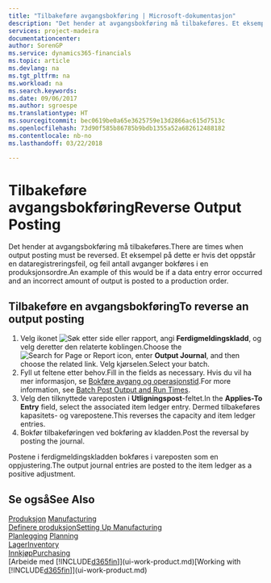 ```yaml
---
title: "Tilbakeføre avgangsbokføring | Microsoft-dokumentasjon"
description: "Det hender at avgangsbokføring må tilbakeføres. Et eksempel på dette er hvis det oppstår en dataregistreringsfeil, og feil antall avganger bokføres i en produksjonsordre."
services: project-madeira
documentationcenter: 
author: SorenGP
ms.service: dynamics365-financials
ms.topic: article
ms.devlang: na
ms.tgt_pltfrm: na
ms.workload: na
ms.search.keywords: 
ms.date: 09/06/2017
ms.author: sgroespe
ms.translationtype: HT
ms.sourcegitcommit: bec0619be0a65e3625759e13d2866ac615d7513c
ms.openlocfilehash: 73d90f585b86785b9bdb1355a52a682612488182
ms.contentlocale: nb-no
ms.lasthandoff: 03/22/2018

---
```

# <a name="reverse-output-posting"></a><span data-ttu-id="7b7d3-104">Tilbakeføre avgangsbokføring</span><span class="sxs-lookup"><span data-stu-id="7b7d3-104">Reverse Output Posting</span></span>
<span data-ttu-id="7b7d3-105">Det hender at avgangsbokføring må tilbakeføres.</span><span class="sxs-lookup"><span data-stu-id="7b7d3-105">There are times when output posting must be reversed.</span></span> <span data-ttu-id="7b7d3-106">Et eksempel på dette er hvis det oppstår en dataregistreringsfeil, og feil antall avganger bokføres i en produksjonsordre.</span><span class="sxs-lookup"><span data-stu-id="7b7d3-106">An example of this would be if a data entry error occurred and an incorrect amount of output is posted to a production order.</span></span>  

## <a name="to-reverse-an-output-posting"></a><span data-ttu-id="7b7d3-107">Tilbakeføre en avgangsbokføring</span><span class="sxs-lookup"><span data-stu-id="7b7d3-107">To reverse an output posting</span></span>  
1.  <span data-ttu-id="7b7d3-108">Velg ikonet ![Søk etter side eller rapport](media/ui-search/search_small.png "Søk etter side eller rapport"), angi **Ferdigmeldingskladd**, og velg deretter den relaterte koblingen.</span><span class="sxs-lookup"><span data-stu-id="7b7d3-108">Choose the ![Search for Page or Report](media/ui-search/search_small.png "Search for Page or Report icon") icon, enter **Output Journal**, and then choose the related link.</span></span> <span data-ttu-id="7b7d3-109">Velg kjørselen.</span><span class="sxs-lookup"><span data-stu-id="7b7d3-109">Select your batch.</span></span>  
2. <span data-ttu-id="7b7d3-110">Fyll ut feltene etter behov.</span><span class="sxs-lookup"><span data-stu-id="7b7d3-110">Fill in the fields as necessary.</span></span> <span data-ttu-id="7b7d3-111">Hvis du vil ha mer informasjon, se [Bokføre avgang og operasjonstid](production-how-to-post-output-quantity.md).</span><span class="sxs-lookup"><span data-stu-id="7b7d3-111">For more information, see [Batch Post Output and Run Times](production-how-to-post-output-quantity.md).</span></span>
3.  <span data-ttu-id="7b7d3-112">Velg den tilknyttede vareposten i **Utligningspost**-feltet.</span><span class="sxs-lookup"><span data-stu-id="7b7d3-112">In the **Applies-To Entry** field, select the associated item ledger entry.</span></span> <span data-ttu-id="7b7d3-113">Dermed tilbakeføres kapasitets- og varepostene.</span><span class="sxs-lookup"><span data-stu-id="7b7d3-113">This reverses the capacity and item ledger entries.</span></span>  
4. <span data-ttu-id="7b7d3-114">Bokfør tilbakeføringen ved bokføring av kladden.</span><span class="sxs-lookup"><span data-stu-id="7b7d3-114">Post the reversal by posting the journal.</span></span>  

<span data-ttu-id="7b7d3-115">Postene i ferdigmeldingskladden bokføres i vareposten som en oppjustering.</span><span class="sxs-lookup"><span data-stu-id="7b7d3-115">The output journal entries are posted to the item ledger as a positive adjustment.</span></span>  

## <a name="see-also"></a><span data-ttu-id="7b7d3-116">Se også</span><span class="sxs-lookup"><span data-stu-id="7b7d3-116">See Also</span></span>  
 <span data-ttu-id="7b7d3-117">[Produksjon](production-manage-manufacturing.md)  </span><span class="sxs-lookup"><span data-stu-id="7b7d3-117">[Manufacturing](production-manage-manufacturing.md)  </span></span>  
 [<span data-ttu-id="7b7d3-118">Definere produksjon</span><span class="sxs-lookup"><span data-stu-id="7b7d3-118">Setting Up Manufacturing</span></span>](production-configure-production-processes.md)  
 <span data-ttu-id="7b7d3-119">[Planlegging](production-planning.md)    </span><span class="sxs-lookup"><span data-stu-id="7b7d3-119">[Planning](production-planning.md)    </span></span>  
 [<span data-ttu-id="7b7d3-120">Lager</span><span class="sxs-lookup"><span data-stu-id="7b7d3-120">Inventory</span></span>](inventory-manage-inventory.md)  
 [<span data-ttu-id="7b7d3-121">Innkjøp</span><span class="sxs-lookup"><span data-stu-id="7b7d3-121">Purchasing</span></span>](purchasing-manage-purchasing.md)  
 <span data-ttu-id="7b7d3-122">[Arbeide med [!INCLUDE[d365fin](includes/d365fin_md.md)]](ui-work-product.md)</span><span class="sxs-lookup"><span data-stu-id="7b7d3-122">[Working with [!INCLUDE[d365fin](includes/d365fin_md.md)]](ui-work-product.md)</span></span>  

